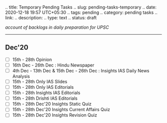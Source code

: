 
.. title: Temporary Pending Tasks
.. slug: pending-tasks-temporary
.. date: 2020-12-18 19:57 UTC+05:30
.. tags: pending
.. category: pending tasks
.. link: 
.. description: 
.. type: text
.. status: draft

*account of backlogs in daily preparation for UPSC*
<!-- TEASER_END -->

---

## Dec'20
- [ ] 15th - 28th Opinion
- [ ] 16th Dec - 26th Dec : Hindu Newspaper
- [ ] 4th Dec - 13th Dec & 15th Dec - 26th Dec : Insights IAS Daily News Analysis
- [ ] 15th - 28th Only IAS Slides
- [ ] 15th - 28th Only IAS Editorials
- [ ] 15th - 28th Insights IAS Editorials
- [ ] 15th - 28th Drishti IAS Editorials
- [ ] 15th - 28th Dec'20 Insights Static Quiz
- [ ] 15th - 28th Dec'20 Insights Current Affairs Quiz
- [ ] 15th - 28th Dec'20 Insights Revision Quiz